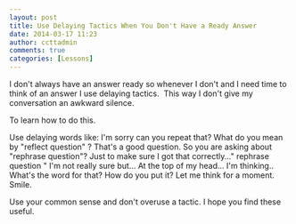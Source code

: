 ```yaml
---
layout: post
title: Use Delaying Tactics When You Don't Have a Ready Answer
date: 2014-03-17 11:23
author: ccttadmin
comments: true
categories: [Lessons]
---
```

I don't always have an answer ready so whenever I don't and I need time to think of an answer I use delaying tactics.&nbsp; This way I don't give my conversation an awkward silence.

To learn how to do this.

Use delaying words like:
I'm sorry can you repeat that?
What do you mean by "reflect question" ?
That's a good question.
So you are asking about "rephrase question"?
Just to make sure I got that correctly..." rephrase question "
I'm not really sure but...
At the top of my head... I'm thinking..
What's the word for that?
How do you put it? Let me think for a moment.
Smile.&nbsp;

Use your common sense and don't overuse a tactic. I hope you find these useful.
